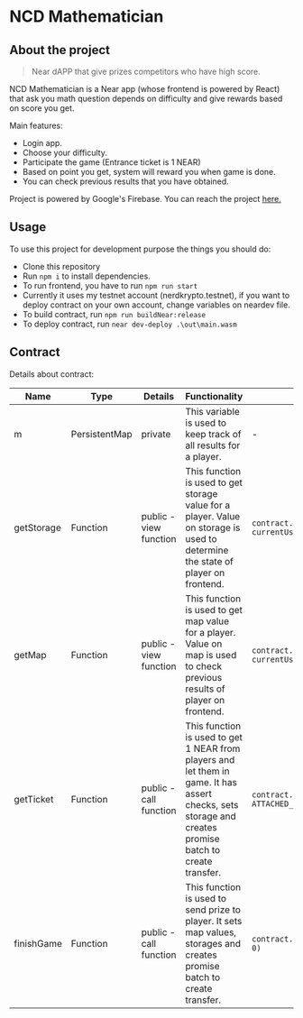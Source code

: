 # NCD Mathematician

## About the project

> Near dAPP that give prizes competitors who have high score.

NCD Mathematician is a Near app (whose frontend is powered by React) that ask you math question depends on difficulty and give rewards based on score you get.

Main features:

-   Login app.
-   Choose your difficulty.
-   Participate the game (Entrance ticket is 1 NEAR)
-   Based on point you get, system will reward you when game is done.
-   You can check previous results that you have obtained.

Project is powered by Google's Firebase. You can reach the project [here.](https://ncdmath.web.app/)

## Usage

To use this project for development purpose the things you should do:

-   Clone this repository
-   Run `npm i`  to install dependencies.
-   To run frontend, you have to run `npm run start`
-   Currently it uses my testnet account (nerdkrypto.testnet), if you want to deploy contract on your own account, change variables on neardev file.
-   To build contract, run `npm run buildNear:release`
-   To deploy contract, run `near dev-deploy .\out\main.wasm`

## Contract

Details about contract:

|Name|Type|Details|Functionality|How to Call|
|---|---|---|---|---|
|m|PersistentMap|private|This variable is used to keep track of all results for a player.|-|
|getStorage|Function|public - view function|This function is used to get storage value for a player. Value on storage is used to determine the state of player on frontend.|`contract.getStorage({ key: currentUser?.accountId })`|
|getMap|Function|public - view function|This function is used to get map value for a player. Value on map is used to check previous results of player on frontend.|`contract.getMap({ key: currentUser.accountId });`|
|getTicket|Function|public - call function|This function is used to get 1 NEAR from players and let them in game. It has assert checks, sets storage and creates promise batch to create transfer.|`contract.getTicket({}, ATTACHED_GAS, ATTACHED_TOKENS);`|
|finishGame|Function|public - call function|This function is used to send prize to player. It sets map values, storages and creates promise batch to create transfer.|`contract.finishGame({amount},ATTACHED_GAS, 0)`|





